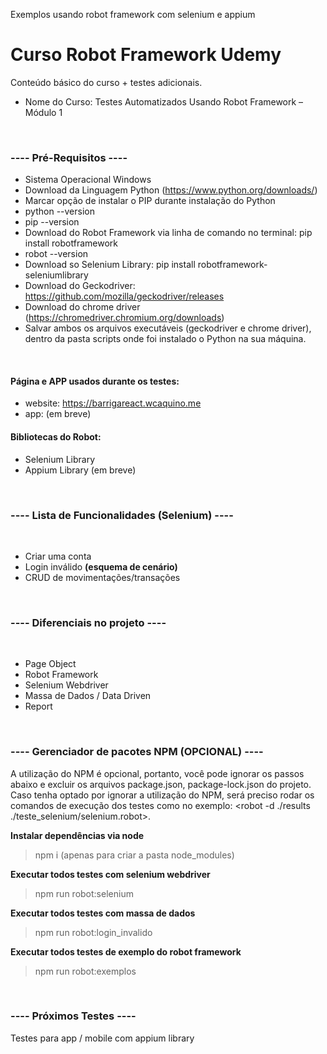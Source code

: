 
 Exemplos usando robot framework com selenium e appium

# Curso Robot Framework Udemy
Conteúdo básico do curso + testes adicionais.
* Nome do Curso: Testes Automatizados Usando Robot Framework – Módulo 1

<br/>

### ---- Pré-Requisitos ----
- Sistema Operacional Windows
- Download da Linguagem Python (https://www.python.org/downloads/)
- Marcar opção de instalar o PIP durante instalação do Python
- python --version
- pip --version
- Download do Robot Framework via linha de comando no terminal: pip install robotframework
- robot --version
- Download so Selenium Library: pip install robotframework-seleniumlibrary
- Download do Geckodriver: https://github.com/mozilla/geckodriver/releases
- Download do chrome driver (https://chromedriver.chromium.org/downloads)
- Salvar ambos os arquivos executáveis (geckodriver e chrome driver), dentro da pasta scripts onde foi instalado o Python na sua máquina.
<br/>

#### **Página e APP usados durante os testes**:
- website: https://barrigareact.wcaquino.me
- app: (em breve)

#### **Bibliotecas do Robot**:
- Selenium Library
- Appium Library (em breve)

<br/>

### ---- Lista de Funcionalidades (Selenium) ----
<br/>

- Criar uma conta
- Login inválido **(esquema de cenário)**
- CRUD de movimentações/transações

<br/>

### ---- Diferenciais no projeto ----
<br/>

- Page Object
- Robot Framework
- Selenium Webdriver
- Massa de Dados / Data Driven
- Report

<br/>

### ---- Gerenciador de pacotes NPM (OPCIONAL) ----
A utilização do NPM é opcional, portanto, você pode ignorar os passos abaixo e excluir os arquivos package.json, package-lock.json do projeto. Caso tenha optado por ignorar a utilização do NPM, será preciso rodar os comandos de execução dos testes como no exemplo: <robot -d ./results ./teste_selenium/selenium.robot>.
<br/>

**Instalar dependências via node**
> npm i (apenas para criar a pasta node_modules)

**Executar todos testes com selenium webdriver**
> npm run robot:selenium

**Executar todos testes com massa de dados**
> npm run robot:login_invalido

**Executar todos testes de exemplo do robot framework**
> npm run robot:exemplos

<br/>

### ---- Próximos Testes ----
Testes para app / mobile com appium library
